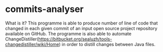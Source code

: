 # commits-analyser

What is it?
This programme is able to produce number of line of code that changed in each given commit of an input open source project repository available on GitHub. The programme is also able to automate ChangeDistiller(https://bitbucket.org/sealuzh/tools-changedistiller/wiki/Home) in order to distill changes between Java files.
